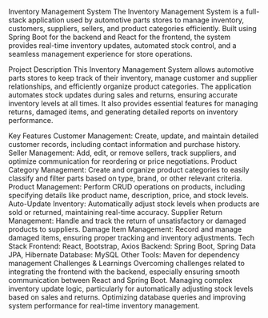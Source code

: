 Inventory Management System
The Inventory Management System is a full-stack application used by automotive parts stores to manage inventory, customers, suppliers, sellers, and product categories efficiently. Built using Spring Boot for the backend and React for the frontend, the system provides real-time inventory updates, automated stock control, and a seamless management experience for store operations.

Project Description
This Inventory Management System allows automotive parts stores to keep track of their inventory, manage customer and supplier relationships, and efficiently organize product categories. The application automates stock updates during sales and returns, ensuring accurate inventory levels at all times. It also provides essential features for managing returns, damaged items, and generating detailed reports on inventory performance.

Key Features
Customer Management: Create, update, and maintain detailed customer records, including contact information and purchase history.
Seller Management: Add, edit, or remove sellers, track suppliers, and optimize communication for reordering or price negotiations.
Product Category Management: Create and organize product categories to easily classify and filter parts based on type, brand, or other relevant criteria.
Product Management: Perform CRUD operations on products, including specifying details like product name, description, price, and stock levels.
Auto-Update Inventory: Automatically adjust stock levels when products are sold or returned, maintaining real-time accuracy.
Supplier Return Management: Handle and track the return of unsatisfactory or damaged products to suppliers.
Damage Item Management: Record and manage damaged items, ensuring proper tracking and inventory adjustments.
Tech Stack
Frontend: React, Bootstrap, Axios
Backend: Spring Boot, Spring Data JPA, Hibernate
Database: MySQL
Other Tools: Maven for dependency management
Challenges & Learnings
Overcoming challenges related to integrating the frontend with the backend, especially ensuring smooth communication between React and Spring Boot.
Managing complex inventory update logic, particularly for automatically adjusting stock levels based on sales and returns.
Optimizing database queries and improving system performance for real-time inventory management.
